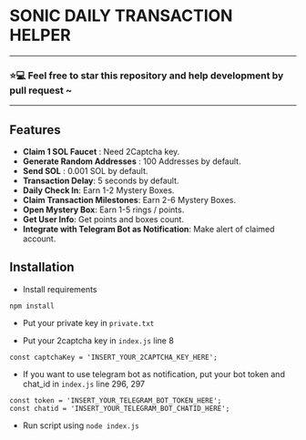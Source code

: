 # SONIC DAILY TRANSACTION HELPER

<hr>

### ⭐💻 Feel free to star this repository and help development by pull request ~

<hr>

## Features

- **Claim 1 SOL Faucet** : Need 2Captcha key.
- **Generate Random Addresses** : 100 Addresses by default.
- **Send SOL** : 0.001 SOL by default.
- **Transaction Delay**: 5 seconds by default.
- **Daily Check In**: Earn 1-2 Mystery Boxes.
- **Claim Transaction Milestones**: Earn 2-6 Mystery Boxes.
- **Open Mystery Box**: Earn 1-5 rings / points.
- **Get User Info**: Get points and boxes count.
- **Integrate with Telegram Bot as Notification**: Make alert of claimed account.

## Installation
- Install requirements

```
npm install
```

- Put your private key in `private.txt`

- Put your 2captcha key in `index.js` line 8

```
const captchaKey = 'INSERT_YOUR_2CAPTCHA_KEY_HERE';
```

- If you want to use telegram bot as notification, put your bot token and chat_id in `index.js` line 296, 297

```
const token = 'INSERT_YOUR_TELEGRAM_BOT_TOKEN_HERE';
const chatid = 'INSERT_YOUR_TELEGRAM_BOT_CHATID_HERE';
```

- Run script using `node index.js`
